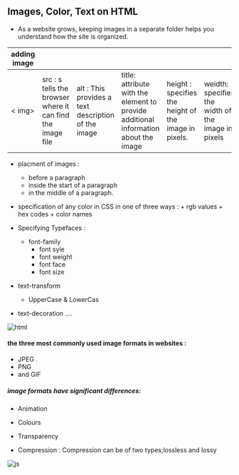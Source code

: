 ## Images, Color, Text on HTML

+ As a website grows, keeping
images in a separate folder
helps you understand how the
site is organized.

|  adding image|  |||||||
| ----------- | ----------- |-------|------|-|-|-|-|
|<  img>| src : s tells the browser where it can find the image file|  alt :   This provides a text description  of the image | title: attribute with the <img> element  to provide additional information  about the image|height : specifies the height of the image in pixels.|weidth: specifies the width of the image in pixels |align : left/right/top/middle/bottom||

+ placment of images :
  + before a paragraph
  + inside the start of a paragraph
  + in the middle of a paragraph.


+ specification of any color in CSS in one of three ways :
      +  rgb values
       + hex codes
       + color names
+ Specifying Typefaces :
     + font-family 
          + font syle
          + font weight
          +  font face
          + font size   
              
 + text-transform
 
     + UpperCase & 
LowerCas    
  + text-decoration   ....

  ![html](https://www.ngmisr.com/wp-content/uploads/2020/06/%D8%AA%D8%B9%D9%84%D9%8A%D9%85-%D9%84%D8%BA%D8%A9-HTML.jpg)

 #### the three most commonly used image formats in websites :
 + JPEG .
 + PNG
 +  and GIF
 
 ##### image formats have significant differences:
 + Animation 
 + Colours
+  Transparency

+ Compression : Compression can be of two types;lossless and lossy
 
![js](https://encrypted-tbn0.gstatic.com/images?q=tbn:ANd9GcSvNot6mDntxX5pZj1frNrpbVtkNx2S1zyXHg&usqp=CAU)